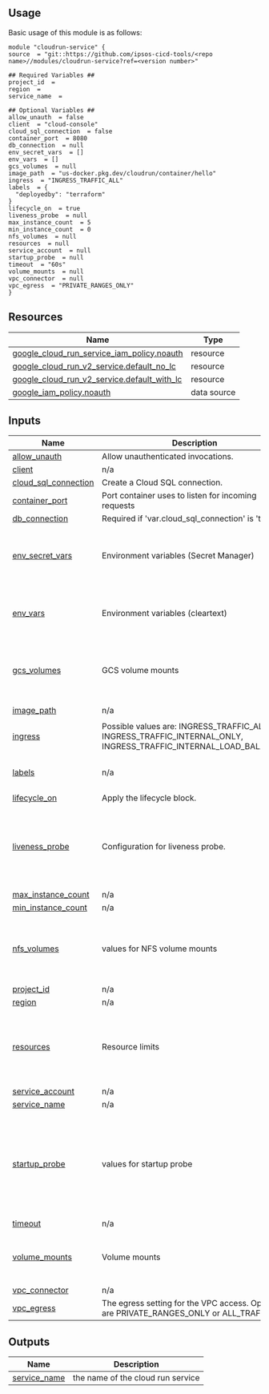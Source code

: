 <!-- BEGIN_TF_DOCS -->
## Usage
Basic usage of this module is as follows:
```
module "cloudrun-service" {
source  = "git::https://github.com/ipsos-cicd-tools/<repo name>//modules/cloudrun-service?ref=<version number>"

## Required Variables ##
project_id  = 
region  = 
service_name  = 

## Optional Variables ##
allow_unauth  = false
client  = "cloud-console"
cloud_sql_connection  = false
container_port  = 8080
db_connection  = null
env_secret_vars  = []
env_vars  = []
gcs_volumes  = null
image_path  = "us-docker.pkg.dev/cloudrun/container/hello"
ingress  = "INGRESS_TRAFFIC_ALL"
labels  = {
  "deployedby": "terraform"
}
lifecycle_on  = true
liveness_probe  = null
max_instance_count  = 5
min_instance_count  = 0
nfs_volumes  = null
resources  = null
service_account  = null
startup_probe  = null
timeout  = "60s"
volume_mounts  = null
vpc_connector  = null
vpc_egress  = "PRIVATE_RANGES_ONLY"
}
```
## Resources

| Name | Type |
|------|------|
| [google_cloud_run_service_iam_policy.noauth](https://registry.terraform.io/providers/hashicorp/google/latest/docs/resources/cloud_run_service_iam_policy) | resource |
| [google_cloud_run_v2_service.default_no_lc](https://registry.terraform.io/providers/hashicorp/google/latest/docs/resources/cloud_run_v2_service) | resource |
| [google_cloud_run_v2_service.default_with_lc](https://registry.terraform.io/providers/hashicorp/google/latest/docs/resources/cloud_run_v2_service) | resource |
| [google_iam_policy.noauth](https://registry.terraform.io/providers/hashicorp/google/latest/docs/data-sources/iam_policy) | data source |
## Inputs

| Name | Description | Type | Default | Required |
|------|-------------|------|---------|:--------:|
| <a name="input_allow_unauth"></a> [allow\_unauth](#input\_allow\_unauth) | Allow unauthenticated invocations. | `bool` | `false` | no |
| <a name="input_client"></a> [client](#input\_client) | n/a | `string` | `"cloud-console"` | no |
| <a name="input_cloud_sql_connection"></a> [cloud\_sql\_connection](#input\_cloud\_sql\_connection) | Create a Cloud SQL connection. | `bool` | `false` | no |
| <a name="input_container_port"></a> [container\_port](#input\_container\_port) | Port container uses to listen for incoming requests | `number` | `8080` | no |
| <a name="input_db_connection"></a> [db\_connection](#input\_db\_connection) | Required if 'var.cloud\_sql\_connection' is 'true' | `string` | `null` | no |
| <a name="input_env_secret_vars"></a> [env\_secret\_vars](#input\_env\_secret\_vars) | Environment variables (Secret Manager) | <pre>list(object({<br>    name    = string<br>    secret  = string<br>    version = string<br>  }))</pre> | `[]` | no |
| <a name="input_env_vars"></a> [env\_vars](#input\_env\_vars) | Environment variables (cleartext) | <pre>list(object({<br>    value = string<br>    name  = string<br>  }))</pre> | `[]` | no |
| <a name="input_gcs_volumes"></a> [gcs\_volumes](#input\_gcs\_volumes) | GCS volume mounts | <pre>map(object({<br>    name      = string<br>    bucket    = string<br>    read_only = optional(bool, false)<br>  }))</pre> | `null` | no |
| <a name="input_image_path"></a> [image\_path](#input\_image\_path) | n/a | `string` | `"us-docker.pkg.dev/cloudrun/container/hello"` | no |
| <a name="input_ingress"></a> [ingress](#input\_ingress) | Possible values are: INGRESS\_TRAFFIC\_ALL, INGRESS\_TRAFFIC\_INTERNAL\_ONLY, INGRESS\_TRAFFIC\_INTERNAL\_LOAD\_BALANCER | `string` | `"INGRESS_TRAFFIC_ALL"` | no |
| <a name="input_labels"></a> [labels](#input\_labels) | n/a | `map(string)` | <pre>{<br>  "deployedby": "terraform"<br>}</pre> | no |
| <a name="input_lifecycle_on"></a> [lifecycle\_on](#input\_lifecycle\_on) | Apply the lifecycle block. | `bool` | `true` | no |
| <a name="input_liveness_probe"></a> [liveness\_probe](#input\_liveness\_probe) | Configuration for liveness probe. | <pre>object({<br>    failure_threshold     = number<br>    initial_delay_seconds = number<br>    period_seconds        = number<br>    timeout_seconds       = number<br>    http_get_path         = string<br>  })</pre> | `null` | no |
| <a name="input_max_instance_count"></a> [max\_instance\_count](#input\_max\_instance\_count) | n/a | `number` | `5` | no |
| <a name="input_min_instance_count"></a> [min\_instance\_count](#input\_min\_instance\_count) | n/a | `number` | `0` | no |
| <a name="input_nfs_volumes"></a> [nfs\_volumes](#input\_nfs\_volumes) | values for NFS volume mounts | <pre>map(object({<br>    name      = string<br>    server    = string<br>    path      = string<br>    read_only = optional(bool, false)<br>  }))</pre> | `null` | no |
| <a name="input_project_id"></a> [project\_id](#input\_project\_id) | n/a | `string` | n/a | yes |
| <a name="input_region"></a> [region](#input\_region) | n/a | `string` | n/a | yes |
| <a name="input_resources"></a> [resources](#input\_resources) | Resource limits | <pre>object({<br>    cpu               = optional(string, null)<br>    memory            = optional(string, null)<br>    cpu_idle          = optional(bool, null)<br>    startup_cpu_boost = optional(bool, null)<br>  })</pre> | `null` | no |
| <a name="input_service_account"></a> [service\_account](#input\_service\_account) | n/a | `string` | `null` | no |
| <a name="input_service_name"></a> [service\_name](#input\_service\_name) | n/a | `string` | n/a | yes |
| <a name="input_startup_probe"></a> [startup\_probe](#input\_startup\_probe) | values for startup probe | <pre>object({<br>    failure_threshold     = optional(number, null)<br>    initial_delay_seconds = optional(number, null)<br>    period_seconds        = optional(number, null)<br>    timeout_seconds       = optional(number, null)<br>    http_get_path         = optional(string, null)<br>    port                  = optional(number, null)<br>  })</pre> | `null` | no |
| <a name="input_timeout"></a> [timeout](#input\_timeout) | n/a | `string` | `"60s"` | no |
| <a name="input_volume_mounts"></a> [volume\_mounts](#input\_volume\_mounts) | Volume mounts | <pre>map(object({<br>    name       = string<br>    mount_path = string<br>  }))</pre> | `null` | no |
| <a name="input_vpc_connector"></a> [vpc\_connector](#input\_vpc\_connector) | n/a | `string` | `null` | no |
| <a name="input_vpc_egress"></a> [vpc\_egress](#input\_vpc\_egress) | The egress setting for the VPC access. Options are PRIVATE\_RANGES\_ONLY or ALL\_TRAFFIC. | `string` | `"PRIVATE_RANGES_ONLY"` | no |
## Outputs

| Name | Description |
|------|-------------|
| <a name="output_service_name"></a> [service\_name](#output\_service\_name) | the name of the cloud run service |
<!-- END_TF_DOCS -->